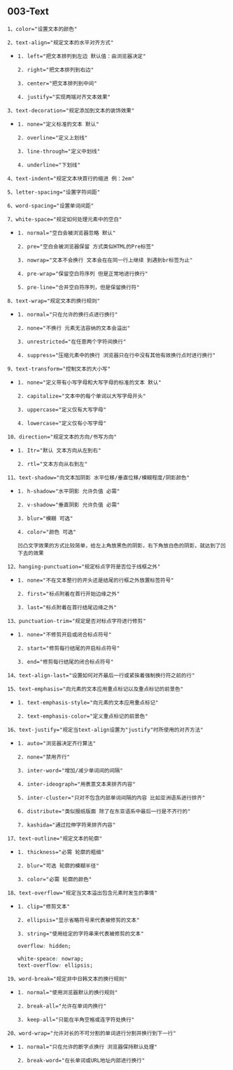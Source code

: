 ## 003-Text

`1、color="设置文本的颜色"`

`2、text-align="规定文本的水平对齐方式"`

- `1. left="把文本排列到左边 默认值：由浏览器决定"`

  `2. right="把文本排列到右边"`

  `3. center="把文本排列到中间"`

  `4. justify="实现两端对齐文本效果"`

`3、text-decoration="规定添加到文本的装饰效果"`
  
- `1. none="定义标准的文本 默认"`
  
  `2. overline="定义上划线"`
  
  `3. line-through="定义中划线"`
  
  `4. underline="下划线"`

`4、text-indent="规定文本块首行的缩进 例：2em"`

`5、letter-spacing="设置字符间距"`

`6、word-spacing="设置单词间距"`

`7、white-space="规定如何处理元素中的空白"`

- `1. normal="空白会被浏览器忽略 默认"`

  `2. pre="空白会被浏览器保留 方式类似HTML的Pre标签"`

  `3. nowrap="文本不会换行 文本会在在同一行上继续 到遇到br标签为止"`

  `4. pre-wrap="保留空白符序列 但是正常地进行换行"`

  `5. pre-line="合并空白符序列，但是保留换行符"`

`8、text-wrap="规定文本的换行规则"`

- `1. normal="只在允许的换行点进行换行"`

  `2. none="不换行 元素无法容纳的文本会溢出"`

  `3. unrestricted="在任意两个字符间换行"`

  `4. suppress="压缩元素中的换行 浏览器只在行中没有其他有效换行点时进行换行"`

`9、text-transform="控制文本的大小写"`

- `1. none="定义带有小写字母和大写字母的标准的文本 默认"`

  `2. capitalize="文本中的每个单词以大写字母开头"`

  `3. uppercase="定义仅有大写字母"`

  `4. lowercase="定义仅有小写字母"`

`10、direction="规定文本的方向/书写方向"`

- `1. Itr="默认 文本方向从左到右"`

  `2. rtl="文本方向从右到左"`

`11、text-shadow="向文本加阴影 水平位移/垂直位移/模糊程度/阴影颜色"`

- `1. h-shadow="水平阴影 允许负值 必需"`

  `2. v-shadow="垂直阴影 允许负值 必需"`

  `3. blur="模糊 可选"`

  `4. color="颜色 可选"`

  `凹凸文字效果的方式比较简单，给左上角放黑色的阴影，右下角放白色的阴影，就达到了凹下去的效果`

`12、hanging-punctuation="规定标点字符是否位于线框之外"`

- `1. none="不在文本整行的开头还是结尾的行框之外放置标签符号"`

  `2. first="标点附着在首行开始边缘之外"`

  `3. last="标点附着在首行结尾边缘之外"`

`13、punctuation-trim="规定是否对标点字符进行修剪"`

- `1. none="不修剪开启或闭合标点符号"`

  `2. start="修剪每行结尾的开启标点符号"`

  `3. end="修剪每行结尾的闭合标点符号"`

`14、text-align-last="设置如何对齐最后一行或紧挨着强制换行符之前的行"`

`15、text-emphasis="向元素的文本应用重点标记以及重点标记的前景色"`

- `1. text-emphasis-style="向元素的文本应用重点标记"`

  `2. text-emphasis-color="定义重点标记的前景色"`

`16、text-justify="规定当text-align设置为"justify"时所使用的对齐方法"`
- `1. auto="浏览器决定齐行算法"`

  `2. none="禁用齐行"`

  `3. inter-word="增加/减少单词间的间隔"`

  `4. inter-ideograph="用表意文本来排齐内容"`

  `5. inter-cluster="只对不包含内部单词间隔的内容 比如亚洲语系进行排齐"`

  `6. distribute="类似报纸版面 除了在东亚语系中最后一行是不齐行的"`

  `7. kashida="通过拉伸字符来排齐内容"`

`17、text-outline="规定文本的轮廓"`

- `1. thickness="必需 轮廓的粗细"`

  `2. blur="可选 轮廓的模糊半径"`

  `3. color="必需 轮廓的颜色"`

`18、text-overflow="规定当文本溢出包含元素时发生的事情"`

- `1. clip="修剪文本"`

  `2. ellipsis="显示省略符号来代表被修剪的文本"`

  `3. string="使用给定的字符串来代表被修剪的文本"`

  ```css
  overflow: hidden;
  
  white-speace: nowrap;
  text-overflow: ellipsis;
  ```
  
`19、word-break="规定非中日韩文本的换行规则"`

- `1. normal="使用浏览器默认的换行规则"`

  `2. break-all="允许在单词内换行"`

  `3. keep-all="只能在半角空格或连字符处换行"`

`20、word-wrap="允许对长的不可分割的单词进行分割并换行到下一行"`

- `1. normal="只在允许的断字点换行 浏览器保持默认处理"`

  `2. break-word="在长单词或URL地址内部进行换行"`
